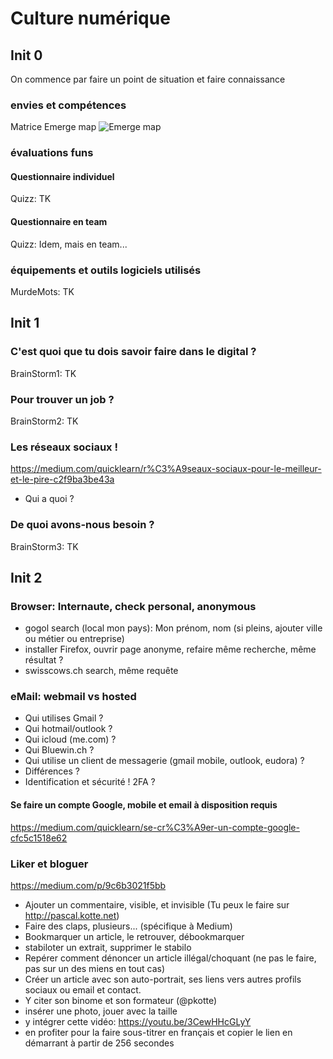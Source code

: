 # Culture numérique
## Init 0
On commence par faire un point de situation et faire connaissance
### envies et compétences
Matrice Emerge map
![Emerge map](https://i1.wp.com/www.as-map.com/wp-content/uploads/2014/11/EMERGE-MAP-V1-2015.png)

### évaluations funs
#### Questionnaire individuel
Quizz: TK
#### Questionnaire en team
Quizz: Idem, mais en team...
### équipements et outils logiciels utilisés
MurdeMots: TK

## Init 1
### C'est quoi que tu dois savoir faire dans le digital ?
BrainStorm1: TK

### Pour trouver un job ?
BrainStorm2: TK

### Les réseaux sociaux !
https://medium.com/quicklearn/r%C3%A9seaux-sociaux-pour-le-meilleur-et-le-pire-c2f9ba3be43a
* Qui a quoi ? 

### De quoi avons-nous besoin ?
BrainStorm3: TK

## Init 2
### Browser: Internaute, check personal, anonymous
* gogol search (local mon pays): Mon prénom, nom (si pleins, ajouter ville ou métier ou entreprise)
* installer Firefox, ouvrir page anonyme, refaire même recherche, même résultat ?
* swisscows.ch search, même requête

### eMail: webmail vs hosted
* Qui utilises Gmail ?
* Qui hotmail/outlook ?
* Qui icloud (me.com) ?
* Qui Bluewin.ch ?
* Qui utilise un client de messagerie (gmail mobile, outlook, eudora) ?
* Différences ?
* Identification et sécurité ! 2FA ?
#### Se faire un compte Google, mobile et email à disposition requis
https://medium.com/quicklearn/se-cr%C3%A9er-un-compte-google-cfc5c1518e62

### Liker et bloguer
https://medium.com/p/9c6b3021f5bb
* Ajouter un commentaire, visible, et invisible (Tu peux le faire sur http://pascal.kotte.net)
* Faire des claps, plusieurs... (spécifique à Medium)
* Bookmarquer un article, le retrouver, débookmarquer
* stabiloter un extrait, supprimer le stabilo
* Repérer comment dénoncer un article illégal/choquant (ne pas le faire, pas sur un des miens en tout cas)
* Créer un article avec son auto-portrait, ses liens vers autres profils sociaux ou email et contact.
* Y citer son binome et son formateur (@pkotte)
* insérer une photo, jouer avec la taille
* y intégrer cette vidéo: https://youtu.be/3CewHHcGLyY
* en profiter pour la faire sous-titrer en français et copier le lien en démarrant à partir de 256 secondes

